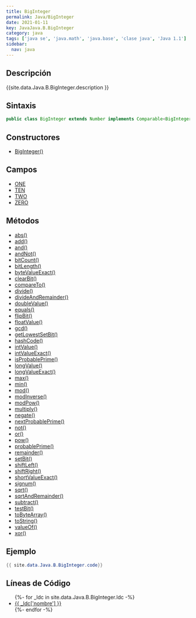 ```yaml
---
title: BigInteger
permalink: Java/BigInteger
date: 2021-01-11
key: JavaJava.B.BigInteger
category: java
tags: ['java se', 'java.math', 'java.base', 'clase java', 'Java 1.1']
sidebar: 
  nav: java
---
```


## Descripción
{{site.data.Java.B.BigInteger.description }}

## Sintaxis
~~~java
public class BigInteger extends Number implements Comparable<BigInteger>
~~~

## Constructores
* [BigInteger()](/Java/BigInteger/BigInteger/)

## Campos
* [ONE](/Java/BigInteger/ONE)
* [TEN](/Java/BigInteger/TEN)
* [TWO](/Java/BigInteger/TWO)
* [ZERO](/Java/BigInteger/ZERO)

## Métodos
* [abs()](/Java/BigInteger/abs)
* [add()](/Java/BigInteger/add)
* [and()](/Java/BigInteger/and)
* [andNot()](/Java/BigInteger/andNot)
* [bitCount()](/Java/BigInteger/bitCount)
* [bitLength()](/Java/BigInteger/bitLength)
* [byteValueExact()](/Java/BigInteger/byteValueExact)
* [clearBit()](/Java/BigInteger/clearBit)
* [compareTo()](/Java/BigInteger/compareTo)
* [divide()](/Java/BigInteger/divide)
* [divideAndRemainder()](/Java/BigInteger/divideAndRemainder)
* [doubleValue()](/Java/BigInteger/doubleValue)
* [equals()](/Java/BigInteger/equals)
* [flipBit()](/Java/BigInteger/flipBit)
* [floatValue()](/Java/BigInteger/floatValue)
* [gcd()](/Java/BigInteger/gcd)
* [getLowestSetBit()](/Java/BigInteger/getLowestSetBit)
* [hashCode()](/Java/BigInteger/hashCode)
* [intValue()](/Java/BigInteger/intValue)
* [intValueExact()](/Java/BigInteger/intValueExact)
* [isProbablePrime()](/Java/BigInteger/isProbablePrime)
* [longValue()](/Java/BigInteger/longValue)
* [longValueExact()](/Java/BigInteger/longValueExact)
* [max()](/Java/BigInteger/max)
* [min()](/Java/BigInteger/min)
* [mod()](/Java/BigInteger/mod)
* [modInverse()](/Java/BigInteger/modInverse)
* [modPow()](/Java/BigInteger/modPow)
* [multiply()](/Java/BigInteger/multiply)
* [negate()](/Java/BigInteger/negate)
* [nextProbablePrime()](/Java/BigInteger/nextProbablePrime)
* [not()](/Java/BigInteger/not)
* [or()](/Java/BigInteger/or)
* [pow()](/Java/BigInteger/pow)
* [probablePrime()](/Java/BigInteger/probablePrime)
* [remainder()](/Java/BigInteger/remainder)
* [setBit()](/Java/BigInteger/setBit)
* [shiftLeft()](/Java/BigInteger/shiftLeft)
* [shiftRight()](/Java/BigInteger/shiftRight)
* [shortValueExact()](/Java/BigInteger/shortValueExact)
* [signum()](/Java/BigInteger/signum)
* [sqrt()](/Java/BigInteger/sqrt)
* [sqrtAndRemainder()](/Java/BigInteger/sqrtAndRemainder)
* [subtract()](/Java/BigInteger/subtract)
* [testBit()](/Java/BigInteger/testBit)
* [toByteArray()](/Java/BigInteger/toByteArray)
* [toString()](/Java/BigInteger/toString)
* [valueOf()](/Java/BigInteger/valueOf)
* [xor()](/Java/BigInteger/xor)

## Ejemplo
~~~java
{{ site.data.Java.B.BigInteger.code}}
~~~

## Líneas de Código
<ul>
{%- for _ldc in site.data.Java.B.BigInteger.ldc -%}
   <li>
       <a href="{{_ldc['url'] }}">{{ _ldc['nombre'] }}</a>
   </li>
{%- endfor -%}
</ul>
